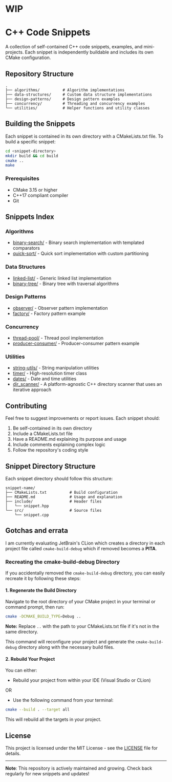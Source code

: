 # WIP

# C++ Code Snippets

A collection of self-contained C++ code snippets, examples, and mini-projects. Each snippet is independently buildable and includes its own CMake configuration.

## Repository Structure

```
.
├── algorithms/          # Algorithm implementations
├── data-structures/     # Custom data structure implementations
├── design-patterns/     # Design pattern examples
├── concurrency/         # Threading and concurrency examples
└── utilities/           # Helper functions and utility classes
```

## Building the Snippets

Each snippet is contained in its own directory with a CMakeLists.txt file. To build a specific snippet:

```bash
cd <snippet-directory>
mkdir build && cd build
cmake ..
make
```

### Prerequisites

- CMake 3.15 or higher
- C++17 compliant compiler
- Git

## Snippets Index

### Algorithms
- [binary-search/](algorithms/binary-search/) - Binary search implementation with templated comparators
- [quick-sort/](algorithms/quick-sort/) - Quick sort implementation with custom partitioning

### Data Structures
- [linked-list/](data-structures/linked-list/) - Generic linked list implementation
- [binary-tree/](data-structures/binary-tree/) - Binary tree with traversal algorithms

### Design Patterns
- [observer/](design-patterns/observer/) - Observer pattern implementation
- [factory/](design-patterns/factory/) - Factory pattern example

### Concurrency
- [thread-pool/](concurrency/thread-pool/) - Thread pool implementation
- [producer-consumer/](concurrency/producer-consumer/) - Producer-consumer pattern example

### Utilities
- [string-utils/](utilities/string-utils/) - String manipulation utilities
- [timer/](utilities/timer/) - High-resolution timer class
- [dates/](utilities/dates/) - Date and time utilities
- [dir_scanner/](utilities/dir_scanner/) - A platform-agnostic C++ directory scanner that uses an iterative approach

## Contributing

Feel free to suggest improvements or report issues. Each snippet should:

1. Be self-contained in its own directory
2. Include a CMakeLists.txt file
3. Have a README.md explaining its purpose and usage
4. Include comments explaining complex logic
5. Follow the repository's coding style

## Snippet Directory Structure

Each snippet directory should follow this structure:

```
snippet-name/
├── CMakeLists.txt          # Build configuration
├── README.md               # Usage and explanation
├── include/                # Header files
│   └── snippet.hpp
└── src/                    # Source files
    └── snippet.cpp
```

## Gotchas and errata

I am currently evaluating JetBrain's CLion which creates a directory in each project file called `cmake-build-debug` which if removed becomes a **PITA**.

### Recreating the cmake-build-debug Directory

If you accidentally removed the `cmake-build-debug` directory, you can easily recreate it by following these steps:

#### 1. Regenerate the Build Directory

Navigate to the root directory of your CMake project in your terminal or command prompt, then run:

```bash
cmake -DCMAKE_BUILD_TYPE=Debug ..
```

**Note:** Replace `..` with the path to your CMakeLists.txt file if it's not in the same directory.

This command will reconfigure your project and generate the `cmake-build-debug` directory along with the necessary build files.

#### 2. Rebuild Your Project

You can either:

* Rebuild your project from within your IDE (Visual Studio or CLion)

OR

* Use the following command from your terminal:

```bash
cmake --build . --target all
```

This will rebuild all the targets in your project.

## License

This project is licensed under the MIT License - see the [LICENSE](LICENSE) file for details.

---
**Note**: This repository is actively maintained and growing. Check back regularly for new snippets and updates!
